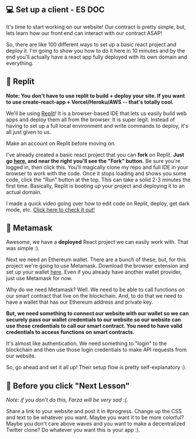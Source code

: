 💻 Set up a client - ES DOC
------------------

It's time to start working on our website! Our contract is pretty simple, but, lets learn how our front end can interact with our contract ASAP!

So, there are like 100 different ways to set up a basic react project and deploy it. I'm going to show you how to do it here in 10 minutes and by the end you'll actually have a react app fully deployed with its own domain and everything.

🤯 Replit
---------

**Note: You don't have to use replit to build + deploy your site. If you want to use create-react-app + Vercel/Heroku/AWS -- that's totally cool.**

We'll be using [Replit](https://replit.com/~)! It is a browser-based IDE that lets us easily build web apps and deploy them all from the browser. It is super legit. Instead of having to set up a full local environment and write commands to deploy, it's all just given to us.

Make an account on Replit before moving on.

I've already created a basic react project that you can **fork** on Replit. **Just go [here](https://replit.com/@Farza/waveportal-baseline-student?v=1), and near the right you'll see the "Fork" button.** Be sure you're logged in, then click this. You'll magically clone my repo and full IDE in your browser to work with the code. Once it stops loading and shows you some code, click the "Run" button at the top. This can take a solid 2-3 minutes the first time. Basically, Replit is booting up your project and deploying it to an actual domain.

I made a quick video going over how to edit code on Replit, deploy, get dark mode, etc. [Click here to check it out!](https://www.loom.com/share/babd8d81b83b4af2a196d6ea656e379a)

🦊 Metamask
-----------

Awesome, we have a **deployed** React project we can easily work with. That was simple :).

Next we need an Ethereum wallet. There are a bunch of these, but, for this project we're going to use Metamask. Download the browser extension and set up your wallet [here](https://metamask.io/download.html). Even if you already have another wallet provider, just use Metamask for now.

Why do we need Metamask? Well. We need to be able to call functions on our smart contract that live on the blockchain. And, to do that we need to have a wallet that has our Ethereum address and private key.

**But, we need something to connect our website with our wallet so we can securely pass our wallet credentials to our website so our website can use those credentials to call our smart contract. You need to have valid credentials to access functions on smart contracts.**

It's almost like authentication. We need something to "login" to the blockchain and then use those login credentials to make API requests from our website.

So, go ahead and set it all up! Their setup flow is pretty self-explanatory :).

🚨 Before you click "Next Lesson"
-------------------------------------------

*Note: if you don't do this, Farza will be very sad :(.*

Share a link to your website and post it in #progress. Change up the CSS and text to be whatever you want. Maybe you want it to be more colorful? Maybe you don't care above waves and you want to make a decentralized Twitter clone? Do whatever you want this is your app :).
